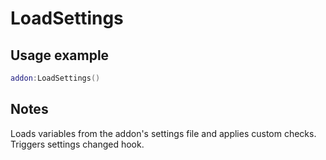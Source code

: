 # LoadSettings

## Usage example
```lua
addon:LoadSettings()
```

## Notes
Loads variables from the addon's settings file and applies custom checks. Triggers settings changed hook.
